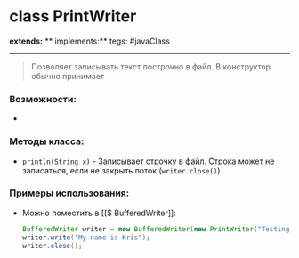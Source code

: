 # class PrintWriter
**extends:** 
** implements:** 
tegs: #javaClass 

---

>Позволяет записывать текст построчно в файл. В конструктор обычно принимает 

### Возможности:
- 
### Методы класса:
- `println(String x)` - Записывает строчку в файл. Строка может не записаться, если не закрыть поток (`writer.close()`)

### Примеры использования:
- Можно поместить в [[$ BufferedWriter]]:
	```java
	BufferedWriter writer = new BufferedWriter(new PrintWriter("Testing\_file.txt"));
	writer.write("My name is Kris");
	writer.close();
	```